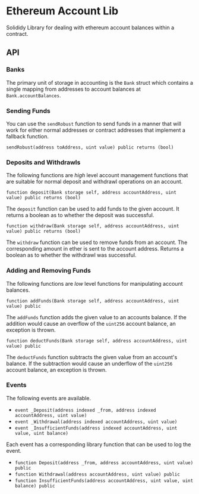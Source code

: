 # Ethereum Account Lib

Solididy Library for dealing with ethereum account balances within a contract.

## API

### Banks

The primary unit of storage in accounting is the `Bank` struct which contains a
single mapping from addresses to account balances at `Bank.accountBalances`.

### Sending Funds

You can use the `sendRobust` function to send funds in a manner that will work
for either normal addresses or contract addresses that implement a fallback
function.

`sendRobust(address toAddress, uint value) public returns (bool)`


### Deposits and Withdrawls

The following functions are *high* level account management functions that are
suitable for normal deposit and withdrawl operations on an account.

`function deposit(Bank storage self, address accountAddress, uint value) public returns (bool)`

The `deposit` function can be used to add funds to the given account.  It
returns a boolean as to whether the deposit was successful.

`function withdraw(Bank storage self, address accountAddress, uint value) public returns (bool)`

The `withdraw` function can be used to remove funds from an account.  The
corresponding amount in ether is sent to the account address.  Returns a
boolean as to whether the withdrawl was successful.

### Adding and Removing Funds

The following functions are *low* level functions for manipulating account
balances.


`function addFunds(Bank storage self, address accountAddress, uint value) public`

The `addFunds` function adds the given value to an accounts balance.  If the
addition would cause an overflow of the `uint256` account balance, an exception
is thrown.

`function deductFunds(Bank storage self, address accountAddress, uint value) public`

The `deductFunds` function subtracts the given value from an account's balance.
If the subtraction would cause an underflow of the `uint256` account balance,
an exception is thrown.

### Events

The following events are available.


* `event _Deposit(address indexed _from, address indexed accountAddress, uint value)`
* `event _Withdrawal(address indexed accountAddress, uint value)`
* `event _InsufficientFunds(address indexed accountAddress, uint value, uint balance)`


Each event has a corresponding library function that can be used to log the event.

* `function Deposit(address _from, address accountAddress, uint value) public`
* `function Withdrawal(address accountAddress, uint value) public`
* `function InsufficientFunds(address accountAddress, uint value, uint balance) public`
